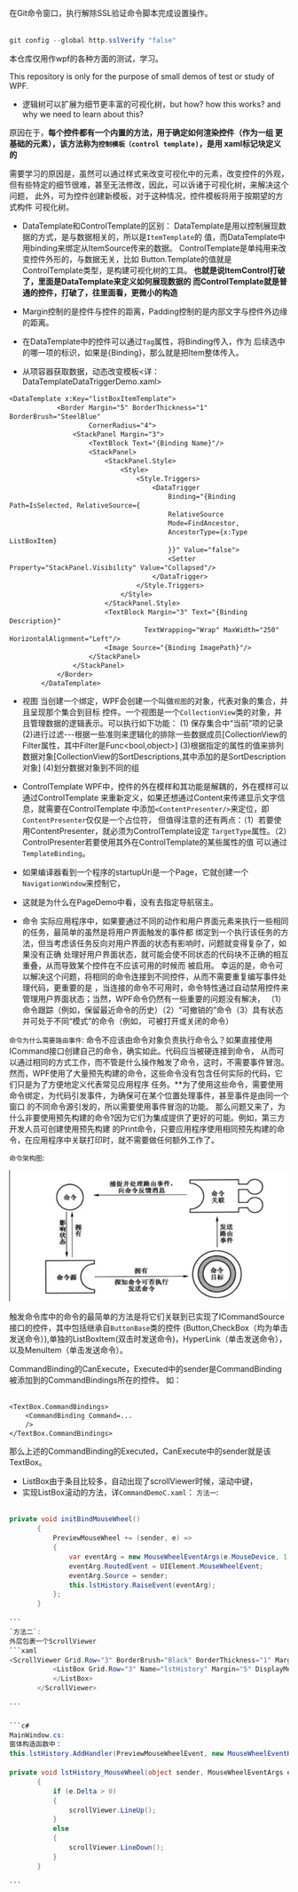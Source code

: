 ﻿
在Git命令窗口，执行解除SSL验证命令脚本完成设置操作。
```c#

git config --global http.sslVerify "false"

```

本仓库仅用作wpf的各种方面的测试，学习。

This repository is only for the purpose of 
small demos of test or study of WPF.

* 逻辑树可以扩展为细节更丰富的可视化树，but how?
how this works? and why we need to learn about this?

原因在于，**每个控件都有一个内置的方法，用于确定如何渲染控件（作为一组
更基础的元素），该方法称为`控制模板（control template)`，是用
xaml标记块定义的**

需要学习的原因是，虽然可以通过样式来改变可视化中的元素，改变控件的外观，
但有些特定的细节很难，甚至无法修改，因此，可以诉诸于可视化树，来解决这个问题，
此外，可为控件创建新模板，对于这种情况，控件模板将用于按期望的方式构件
可视化树。

* DataTemplate和ControlTemplate的区别：
DataTemplate是用以控制展现数据的方式，是与数据相关的，所以是`ItemTemplate`的
值，而DataTemplate中用binding来绑定从ItemSource传来的数据。
ControlTemplate是单纯用来改变控件外形的，与数据无关，比如
Button.Template的值就是ControlTemplate类型，是构建可视化树的工具。
**也就是说ItemControl打破了，里面是DataTemplate来定义如何展现数据的
而ControlTemplate就是普通的控件，打破了，往里面看，更微小的构造**

* Margin控制的是控件与控件的距离，Padding控制的是内部文字与控件外边缘的距离。

* 在DataTemplate中的控件可以通过`Tag`属性，将Binding传入，作为
后续选中的哪一项的标识，如果是{Binding}，那么就是把Item整体传入。

* 从项容器获取数据，动态改变模板<详：DataTemplateDataTriggerDemo.xaml>

```xaml
<DataTemplate x:Key="listBoxItemTemplate">
            <Border Margin="5" BorderThickness="1" BorderBrush="SteelBlue" 
                    CornerRadius="4">
                <StackPanel Margin="3">
                    <TextBlock Text="{Binding Name}"/>
                    <StackPanel>
                        <StackPanel.Style>
                            <Style>
                                <Style.Triggers>
                                    <DataTrigger 
                                        Binding="{Binding Path=IsSelected, RelativeSource={
                                        RelativeSource 
                                        Mode=FindAncestor,
                                        AncestorType={x:Type ListBoxItem}
                                        }}" Value="false">
                                        <Setter Property="StackPanel.Visibility" Value="Collapsed"/>
                                    </DataTrigger>
                                </Style.Triggers>
                            </Style>
                        </StackPanel.Style>
                        <TextBlock Margin="3" Text="{Binding Description}"
                                  TextWrapping="Wrap" MaxWidth="250" HorizontalAlignment="Left"/>
                        <Image Source="{Binding ImagePath}"/>
                    </StackPanel>
                </StackPanel>
            </Border>
        </DataTemplate>
```

* 视图
当创建一个绑定，WPF会创建一个叫做`视图`的对象，代表对象的集合，并且呈现那个集合到目标
控件。一个视图是一个`CollectionView`类的对象，并且管理数据的逻辑表示。可以执行如下功能：
(1) 保存集合中“当前”项的记录
(2)进行过滤---根据一些准则来逻辑化的排除一些数据成员[CollectionView的Filter属性，其中Filter是Func<bool,object>]
(3)根据指定的属性的值来排列数据对象[CollectionView的SortDescriptions,其中添加的是SortDescription对象]
(4)划分数据对象到不同的组

* ControlTemplate
WPF中，控件的外在模样和其功能是解耦的，外在模样可以通过ControlTemplate
来重新定义，如果还想通过Content来传递显示文字信息，就需要在ControlTemplate
中添加`<ContentPresenter/>`来定位，即`ContentPresenter`仅仅是一个占位符，
但值得注意的还有两点：（1）若要使用ContentPresenter，就必须为ControlTemplate设定
`TargetType`属性。（2）ControlPresenter若要使用其外在ControlTemplate的某些属性的值
可以通过`TemplateBinding`。

* 如果编译器看到一个程序的startupUri是一个Page，它就创建一个`NavigationWindow`来控制它，
* 这就是为什么在PageDemo中看，没有去指定导航宿主。


* 命令
实际应用程序中，如果要通过不同的动作和用户界面元素来执行一些相同的任务，最简单的虽然是将用户界面触发的事件都
绑定到一个执行该任务的方法，但当考虑该任务反向对用户界面的状态有影响时，问题就变得复杂了，如果没有正确
处理好用户界面状态，就可能会使不同状态的代码块不正确的相互重叠，从而导致某个控件在不应该可用的时候而
被启用。
幸运的是，命令可以解决这个问题，将相同的命令连接到不同控件，从而不需要重复编写事件处理代码，更重要的是
，当连接的命令不可用时，命令特性通过自动禁用控件来管理用户界面状态；当然，WPF命令仍然有一些重要的问题没有解决，
（1）命令跟踪（例如，保留最近命令的历史）（2）“可撤销的”命令（3）具有状态并可处于不同“模式”的命令（例如，
可被打开或关闭的命令）

`命令为什么需要路由事件`:
命令不应该由命令对象负责执行命令么？如果直接使用ICommand接口创建自己的命令，确实如此。代码应当被硬连接到命令，
从而可以通过相同的方式工作，而不管是什么操作触发了命令，这时，不需要事件冒泡。
然而，WPF使用了大量预先构建的命令，这些命令没有包含任何实际的代码，它们只是为了方便地定义代表常见应用程序
任务。**为了使用这些命令，需要使用命令绑定，为代码引发事件，为确保可在某个位置处理事件，甚至事件是由同一个窗口
的不同命令源引发的，所以需要使用事件冒泡的功能。
那么问题又来了，为什么非要使用预先构建的命令?因为它们为集成提供了更好的可能。例如，第三方开发人员可创建使用预先构建
的Print命令，只要应用程序使用相同预先构建的命令，在应用程序中关联打印时，就不需要做任何额外工作了。

`命令架构图`:

<img src="Resources\WPFCommandArchitecture.jpg">

触发命令库中的命令的最简单的方法是将它们关联到已实现了ICommandSource接口的控件，其中包括继承自`ButtonBase`类的控件
(Button,CheckBox（均为单击发送命令）),单独的ListBoxItem(双击时发送命令)，HyperLink（单击发送命令），以及MenuItem（单击发送命令）。

CommandBinding的CanExecute，Executed中的sender是CommandBinding被添加到的CommandBindings所在的控件。
如：
```xaml

<TextBox.CommandBindings>
    <CommandBinding Command=...
    />
</TextBox.CommandBindings>

```
那么上述的CommandBinding的Executed，CanExecute中的sender就是该TextBox。

* ListBox由于条目比较多，自动出现了scrollViewer时候，滚动中键，
* 实现ListBox滚动的方法，详`CommandDemoC.xaml`：
`方法一`:
 ````c#

private void initBindMouseWheel()
        {
            PreviewMouseWheel += (sender, e) =>
            {
                var eventArg = new MouseWheelEventArgs(e.MouseDevice, 1, e.Delta);
                eventArg.RoutedEvent = UIElement.MouseWheelEvent;
                eventArg.Source = sender;
                this.lstHistory.RaiseEvent(eventArg);
            };
        }

```
`方法二`:
外层包裹一个ScrollViewer
```xaml
<ScrollViewer Grid.Row="3" BorderBrush="Black" BorderThickness="1" Margin="5" x:Name="scrollViewer" MouseWheel="scrollViewer_MouseWheel">
            <ListBox Grid.Row="3" Name="lstHistory" Margin="5" DisplayMemberPath="CommandName" >
            </ListBox>
        </ScrollViewer>

```

```c#
MainWindow.cs:
窗体构造函数中：
this.lstHistory.AddHandler(PreviewMouseWheelEvent, new MouseWheelEventHandler(lstHistory_MouseWheel));

private void lstHistory_MouseWheel(object sender, MouseWheelEventArgs e)
        {
            if (e.Delta > 0)
            {
                scrollViewer.LineUp();
            }
            else
            {
                scrollViewer.LineDown();
            }
        }

```

